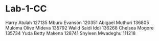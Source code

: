 # Lab-1-CC

Harry Atulah	127135
Mburu Evanson	120351
Abigael Muthuri	136805
Muloma Olive Mideva	135792
Walid Saidi Iddi	136268
Chelsea Mogore	135734
Yuda Betty Makena	128741
Shyleen Mwadeghu	111218

